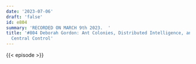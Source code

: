 ```yaml
---
date: '2023-07-06'
draft: 'false'
id: e804
summary: 'RECORDED ON MARCH 9th 2023.  '
title: '#804 Deborah Gordon: Ant Colonies, Distributed Intelligence, and Systems Without
  Central Control'
---
```

{{< episode >}}
